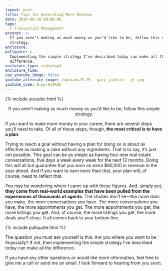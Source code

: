 ```yaml
---
layout: post
title: Tips for Generating More Revenue
date: 2019-08-30 00:00:00
tags:
  - Transaction Management
excerpt: >-
  If you aren’t making as much money as you’d like to be, follow this simple
  strategy.
enclosure:
pullquote: >-
  Implementing the simple strategy I’ve described today can make all the
  difference.
enclosure_type: video/mp4
enclosure_time:
use_youtube_image: false
youtube_alternate_image: /uploads/8-29---gary-jacklin---yt.jpg
youtube_code: N-pw-Hi4KAU
---
```


{% include youtube.html %}

<center>If you aren’t making as much money as you’d like to be, follow this simple strategy.</center>

If you want to make more money in your career, there are several steps you’ll need to take. Of all of these steps, though, **the most critical is to have a plan**.

Trying to reach a goal without having a plan for doing so is about as effective as making a cake without any ingredients. That is to say, it’s just not possible. This goal can be as simple as having four new real estate conversations, five days a week every week for the next 12 months. Doing this will all but guarantee that you earn an extra $60,000 in revenue in the year ahead. And if you want to earn more than that, your plan will, of course, need to reflect that.

You may be wondering where I came up with these figures. And, simply put, **they come from real-world examples that have been pulled from the experiences of thousands of agents**. The studies don’t lie—the more dials you make, the more conversations you have. The more conversations you have, the more appointments you get. The more appointments you get, the more listings you get. And, of course, the more listings you get, the more deals you’ll close. It all comes back to your bottom line.

{% include pullquote.html %}

The question you must ask yourself is this: Are you where you want to be financially? If not, then implementing the simple strategy I’ve described today can make all the difference.

If you have any other questions or would like more information, feel free to give me a call or send me an email. I look forward to hearing from you soon.